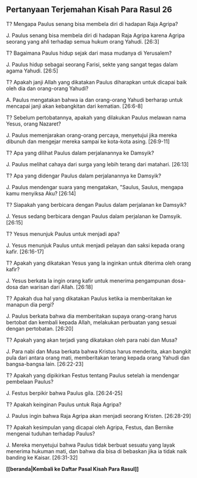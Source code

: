 ## Pertanyaan Terjemahan Kisah Para Rasul 26 ##

T? Mengapa Paulus senang bisa membela diri di hadapan Raja Agripa?

J. Paulus senang bisa membela diri di hadapan Raja Agripa karena Agripa seorang yang ahli terhadap semua hukum orang Yahudi. [26:3]

T? Bagaimana Paulus hidup sejak dari masa mudanya di Yerusalem?

J. Paulus hidup sebagai seorang Farisi, sekte yang sangat tegas dalam agama Yahudi. [26:5]

T? Apakah janji Allah yang dikatakan Paulus diharapkan untuk dicapai baik oleh dia dan orang-orang Yahudi?

A. Paulus mengatakan bahwa ia dan orang-orang Yahudi berharap untuk mencapai janji akan kebangkitan dari kematian. [26:6-8]

T? Sebelum pertobatannya, apakah yang dilakukan Paulus melawan nama Yesus, orang Nazaret?

J. Paulus memenjarakan orang-orang percaya, menyetujui jika mereka dibunuh dan mengejar mereka sampai ke kota-kota asing. [26:9-11]

T? Apa yang dilihat Paulus dalam perjalanannya ke Damsyik?

J. Paulus melihat cahaya dari surga yang lebih terang dari matahari. [26:13]

T? Apa yang didengar Paulus dalam perjalanannya ke Damsyik?

J. Paulus mendengar suara yang mengatakan, "Saulus, Saulus, mengapa kamu menyiksa Aku? [26:14]

T? Siapakah yang berbicara dengan Paulus dalam perjalanan ke Damsyik?

J. Yesus sedang berbicara dengan Paulus dalam perjalanan ke Damsyik. [26:15]

T? Yesus menunjuk Paulus untuk menjadi apa?

J. Yesus menunjuk Paulus untuk menjadi pelayan dan saksi kepada orang kafir. [26:16-17]

T? Apakah yang dikatakan Yesus yang Ia inginkan untuk diterima oleh orang kafir?

J. Yesus berkata Ia ingin orang kafir untuk menerima pengampunan dosa-dosa dan warisan dari Allah. [26:18]

T? Apakah dua hal yang dikatakan Paulus ketika ia memberitakan ke manapun dia pergi?

J. Paulus berkata bahwa dia memberitakan supaya orang-orang harus bertobat dan kembali kepada Allah, melakukan perbuatan yang sesuai dengan pertobatan. [26:20]

T? Apakah yang akan terjadi yang dikatakan oleh para nabi dan Musa?

J. Para nabi dan Musa berkata bahwa Kristus harus menderita, akan bangkit pula dari antara orang mati, memberitakan terang kepada orang Yahudi dan bangsa-bangsa lain. [26:22-23]

T? Apakah yang dipikirkan Festus tentang Paulus setelah ia mendengar pembelaan Paulus?

J. Festus berpikir bahwa Paulus gila. [26:24-25]

T? Apakah keinginan Paulus untuk Raja Agripa?

J. Paulus ingin bahwa Raja Agripa akan menjadi seorang Kristen. [26:28-29]

T? Apakah kesimpulan yang dicapai oleh Agripa, Festus, dan Bernike mengenai tuduhan terhadap Paulus?

J. Mereka menyetujui bahwa Paulus tidak berbuat sesuatu yang layak menerima hukuman mati, dan bahwa dia bisa di bebaskan jika ia tidak naik banding ke Kaisar. [26:31-32]

__[[beranda|Kembali ke Daftar Pasal Kisah Para Rasul]]__

